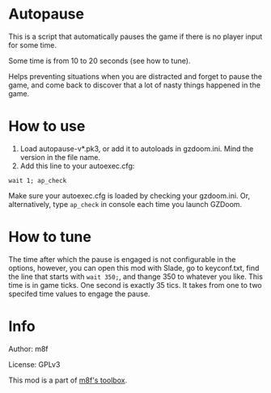 # Autopause

This is a script that automatically pauses the game if there is no player input
for some time.

Some time is from 10 to 20 seconds (see how to tune).

Helps preventing situations when you are distracted and forget to pause the
game, and come back to discover that a lot of nasty things happened in the game.

# How to use

1. Load autopause-v*.pk3, or add it to autoloads in gzdoom.ini. Mind the version in
   the file name.
2. Add this line to your autoexec.cfg:
```
wait 1; ap_check
```
Make sure your autoexec.cfg is loaded by checking your gzdoom.ini.
Or, alternatively, type `ap_check` in console each time you launch GZDoom.

# How to tune

The time after which the pause is engaged is not configurable in the options,
however, you can open this mod with Slade, go to keyconf.txt, find the line that
starts with `wait 350;`, and thange 350 to whatever you like. This time is in
game ticks. One second is exactly 35 tics. It takes from one to two specifed
time values to engage the pause.

# Info

Author: m8f

License: GPLv3

This mod is a part of [m8f's toolbox](https://mmaulwurff.github.io/pages/toolbox).
